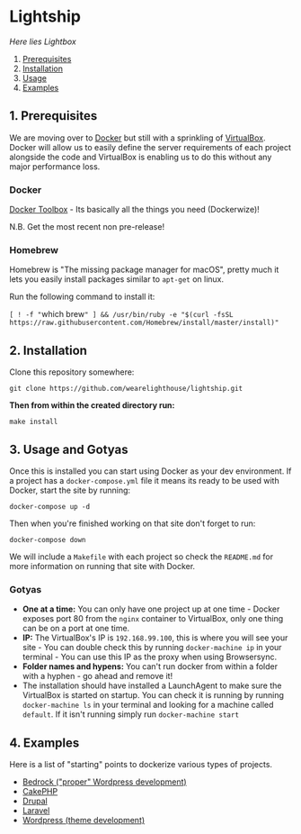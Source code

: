 # Lightship

*Here lies Lightbox*

1. [Prerequisites](#1-prerequisites)
2. [Installation](#installation)
3. [Usage](#usage)
4. [Examples](#examples)

## 1. Prerequisites

We are moving over to [Docker](https://www.docker.com/) but still with a sprinkling of [VirtualBox](https://www.virtualbox.org/).
Docker will allow us to easily define the server requirements of each project alongside the code and VirtualBox is enabling us to do
this without any major performance loss.

### Docker

[Docker Toolbox](https://github.com/docker/toolbox/releases) - Its basically all the things you need (Dockerwize)!

N.B. Get the most recent non pre-release!

### Homebrew

Homebrew is "The missing package manager for macOS", pretty much it lets you easily install packages similar to `apt-get` on linux.

Run the following command to install it:

`[ ! -f "`which brew`" ] && /usr/bin/ruby -e "$(curl -fsSL https://raw.githubusercontent.com/Homebrew/install/master/install)"`

## 2. Installation

Clone this repository somewhere:

`git clone https://github.com/wearelighthouse/lightship.git`

**Then from within the created directory run:**

`make install`

## 3. Usage and Gotyas

Once this is installed you can start using Docker as your dev environment.
If a project has a `docker-compose.yml` file it means its ready to be used with Docker, start the site by running:

`docker-compose up -d`

Then when you're finished working on that site don't forget to run:

`docker-compose down`

We will include a `Makefile` with each project so check the `README.md` for more information on running that site with Docker.

### Gotyas

* **One at a time:** You can only have one project up at one time - Docker exposes port 80 from the `nginx` container to VirtualBox, only one thing can be on a port at one time.
* **IP:** The VirtualBox's IP is `192.168.99.100`, this is where you will see your site - You can double check this by running `docker-machine ip` in your terminal - You can use this IP as the proxy when using Browsersync.
* **Folder names and hypens:** You can't run docker from within a folder with a hyphen - go ahead and remove it!
* The installation should have installed a LaunchAgent to make sure the VirtualBox is started on startup. You can check it is running by running `docker-machine ls` in your terminal and looking for a machine called `default`. If it isn't running simply run `docker-machine start`

## 4. Examples

Here is a list of "starting" points to dockerize various types of projects.

* [Bedrock ("proper" Wordpress development)](bedrock/)
* [CakePHP](cakephp/)
* [Drupal](drupal/)
* [Laravel](laravel/)
* [Wordpress (theme development)](wordpress/)

